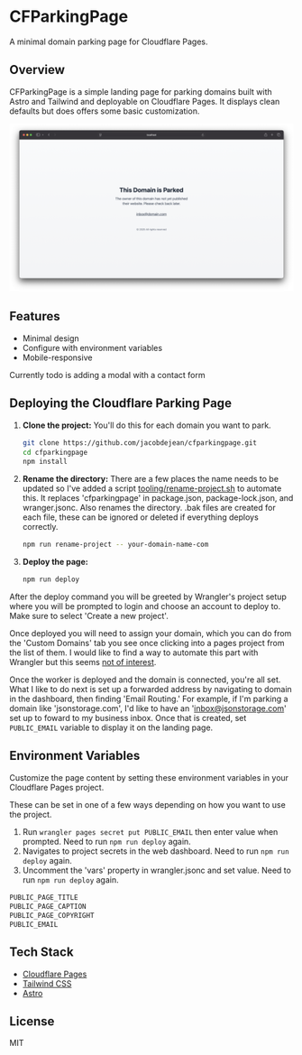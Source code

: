 # CFParkingPage

A minimal domain parking page for Cloudflare Pages.

## Overview

CFParkingPage is a simple landing page for parking domains built with Astro and Tailwind and deployable on Cloudflare Pages. It displays clean defaults but does offers some basic customization.

![Screenshot](https://github.com/jacobdejean/cfparkingpage/blob/42190f4507ab050dbd1834c976388bbb88f1a927/screenshots/SCR-20250405-tsbi.png)

## Features

- Minimal design
- Configure with environment variables
- Mobile-responsive

Currently todo is adding a modal with a contact form

## Deploying the Cloudflare Parking Page

1.  **Clone the project:** You'll do this for each domain you want to park.

    ```sh
    git clone https://github.com/jacobdejean/cfparkingpage.git
    cd cfparkingpage
    npm install
    ```

2.  **Rename the directory:** There are a few places the name needs to be updated so I've added a script [tooling/rename-project.sh](tooling/rename-project.sh) to automate this. It replaces 'cfparkingpage' in package.json, package-lock.json, and wranger.jsonc. Also renames the directory. .bak files are created for each file, these can be ignored or deleted if everything deploys correctly.

    ```sh
    npm run rename-project -- your-domain-name-com
    ```

3.  **Deploy the page:**

    ```sh
    npm run deploy
    ```

After the deploy command you will be greeted by Wrangler's project setup where you will be prompted to login and choose an account to deploy to. Make sure to select 'Create a new project'.

Once deployed you will need to assign your domain, which you can do from the 'Custom Domains' tab you see once clicking into a pages project from the list of them. I would like to find a way to automate this part with Wrangler but this seems [not of interest](https://github.com/cloudflare/workers-sdk/issues/1146).

Once the worker is deployed and the domain is connected, you're all set. What I like to do next is set up a forwarded address by navigating to domain in the dashboard, then finding 'Email Routing.' For example, if I'm parking a domain like 'jsonstorage.com', I'd like to have an 'inbox@jsonstorage.com' set up to foward to my business inbox. Once that is created, set `PUBLIC_EMAIL` variable to display it on the landing page.

## Environment Variables

Customize the page content by setting these environment variables in your Cloudflare Pages project.

These can be set in one of a few ways depending on how you want to use the project.

1. Run `wrangler pages secret put PUBLIC_EMAIL` then enter value when prompted. Need to run `npm run deploy` again.
2. Navigates to project secrets in the web dashboard. Need to run `npm run deploy` again.
3. Uncomment the 'vars' property in wrangler.jsonc and set value. Need to run `npm run deploy` again.

```
PUBLIC_PAGE_TITLE
PUBLIC_PAGE_CAPTION
PUBLIC_PAGE_COPYRIGHT
PUBLIC_EMAIL
```

## Tech Stack

- [Cloudflare Pages](https://developers.cloudflare.com/pages/)
- [Tailwind CSS](https://tailwindcss.com)
- [Astro](https://astro.build)

## License

MIT
